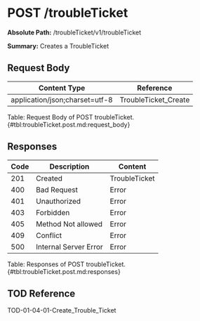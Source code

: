 <!--
    ATTENTION: This file was generated via gradle!
               Do NOT manually edit this file! Any such changes will be overwritten!
-->

# POST /troubleTicket

**Absolute Path:** /troubleTicket/v1/troubleTicket

**Summary:** Creates a TroubleTicket

## Request Body

| Content Type | Reference |
|--------------|-----------|
| application/json;charset=utf-8 | TroubleTicket_Create |

Table: Request Body of POST troubleTicket. {#tbl:troubleTicket.post.md:request_body}

## Responses

| Code | Description | Content |
|------|-------------|---------|
| 201 | Created | TroubleTicket |
| 400 | Bad Request | Error |
| 401 | Unauthorized | Error |
| 403 | Forbidden | Error |
| 405 | Method Not allowed | Error |
| 409 | Conflict | Error |
| 500 | Internal Server Error | Error |

Table: Responses of POST troubleTicket. {#tbl:troubleTicket.post.md:responses}

## TOD Reference

TOD-01-04-01-Create_Trouble_Ticket
